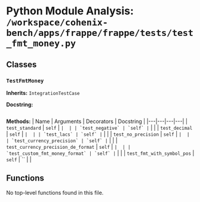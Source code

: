 # Python Module Analysis: `/workspace/cohenix-bench/apps/frappe/frappe/tests/test_fmt_money.py`

## Classes

### `TestFmtMoney`
**Inherits:** `IntegrationTestCase`


**Docstring:**
```

```

**Methods:**
| Name | Arguments | Decorators | Docstring |
|---|---|---|---|
| `test_standard` | `self` | `` |  |
| `test_negative` | `self` | `` |  |
| `test_decimal` | `self` | `` |  |
| `test_lacs` | `self` | `` |  |
| `test_no_precision` | `self` | `` |  |
| `test_currency_precision` | `self` | `` |  |
| `test_currency_precision_de_format` | `self` | `` |  |
| `test_custom_fmt_money_format` | `self` | `` |  |
| `test_fmt_with_symbol_pos` | `self` | `` |  |





## Functions

No top-level functions found in this file.
